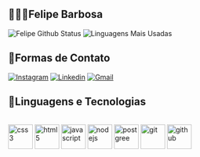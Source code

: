 ## 👨🏻‍💻Felipe Barbosa
![Felipe Github Status](https://github-readme-stats.vercel.app/api?username=felipebarbosa24&show_icons=true&theme=midnight-purple) ![Linguagens Mais Usadas](https://github-readme-stats.vercel.app/api/top-langs/?username=felipebarbosa24&theme=midnight-purple)

## 📲Formas de Contato
[![Instagram](https://img.shields.io/badge/Instagram-E4405F?style=for-the-badge&logo=instagram&logoColor=white)](https://www.instagram.com/pedrofelipe9950/)
[![Linkedin](https://img.shields.io/badge/LinkedIn-0077B5?style=for-the-badge&logo=linkedin&logoColor=white)](https://www.linkedin.com/in/pedro-felipe-400749290/)
[![Gmail](https://img.shields.io/badge/Gmail-D14836?style=for-the-badge&logo=gmail&logoColor=white)](https://mail.google.com/mail/u/0/#search/felipebrgmr00%40gmail.com) 

## 🤖Linguagens e Tecnologias
<div style="display: inline_block"><br/>
    <img align="center" alt="css3" width=50px src="https://cdn.jsdelivr.net/gh/devicons/devicon@latest/icons/css3/css3-original.svg" />
    <img align="center" alt="html5" width=50px src="https://cdn.jsdelivr.net/gh/devicons/devicon@latest/icons/html5/html5-original.svg" />
    <img align="center" alt="javascript" width=50px src="https://cdn.jsdelivr.net/gh/devicons/devicon@latest/icons/javascript/javascript-original.svg" />
    <img align="center" alt="nodejs" width=50px src="https://cdn.jsdelivr.net/gh/devicons/devicon@latest/icons/nodejs/nodejs-plain.svg" />
    <img align="center" alt="postgree" width=50px src="https://cdn.jsdelivr.net/gh/devicons/devicon@latest/icons/postgresql/postgresql-original.svg" />
    <img align="center" alt="git" width=50px src="https://cdn.jsdelivr.net/gh/devicons/devicon@latest/icons/git/git-original.svg" />
    <img align="center" alt="github" width=50px src="https://uxwing.com/wp-content/themes/uxwing/download/brands-and-social-media/github-white-icon.png" />
</div> 
